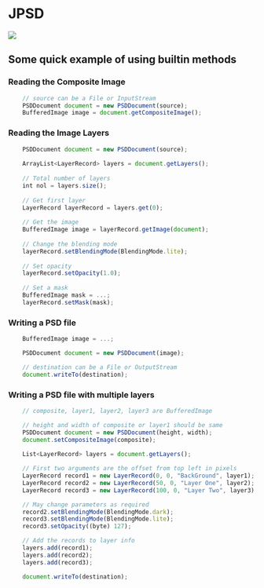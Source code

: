 # JPSD

[![](https://jitpack.io/v/Minecraftian14/JPSD.svg)](https://jitpack.io/#Minecraftian14/JPSD)


## Some quick example of using builtin methods  

### Reading the Composite Image

```js
    // source can be a File or InputStream
    PSDDocument document = new PSDDocument(source);
    BufferedImage image = document.getCompositeImage();
```

### Reading the Image Layers

```js
    PSDDocument document = new PSDDocument(source);
    
    ArrayList<LayerRecord> layers = document.getLayers();
    
    // Total number of layers
    int nol = layers.size();
    
    // Get first layer
    LayerRecord layerRecord = layers.get(0);
    
    // Get the image
    BufferedImage image = layerRecord.getImage(document);
    
    // Change the blending mode
    layerRecord.setBlendingMode(BlendingMode.lite);
    
    // Set opacity
    layerRecord.setOpacity(1.0);
    
    // Set a mask
    BufferedImage mask = ...;
    layerRecord.setMask(mask);
```

### Writing a PSD file

```js
    BufferedImage image = ...;

    PSDDocument document = new PSDDocument(image);

    // destination can be a File or OutputStream
    document.writeTo(destination);    
```

### Writing a PSD file with multiple layers

```js
    // composite, layer1, layer2, layer3 are BufferedImage 

    // height and width of composite or layer1 should be same
    PSDDocument document = new PSDDocument(height, width);
    document.setCompositeImage(composite);
    
    List<LayerRecord> layers = document.getLayers();

    // First two arguments are the offset from top left in pixels
    LayerRecord record1 = new LayerRecord(0, 0, "BackGround", layer1);
    LayerRecord record2 = new LayerRecord(50, 0, "Layer One", layer2);
    LayerRecord record3 = new LayerRecord(100, 0, "Layer Two", layer3);

    // May change parameters as required
    record2.setBlendingMode(BlendingMode.dark);
    record3.setBlendingMode(BlendingMode.lite);
    record3.setOpacity((byte) 127);

    // Add the records to layer info
    layers.add(record1);
    layers.add(record2);
    layers.add(record3);

    document.writeTo(destination);
```
